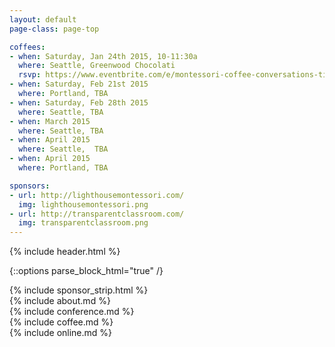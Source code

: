 ```yaml
---
layout: default
page-class: page-top

coffees:
- when: Saturday, Jan 24th 2015, 10-11:30a 
  where: Seattle, Greenwood Chocolati
  rsvp: https://www.eventbrite.com/e/montessori-coffee-conversations-tickets-14838395039
- when: Saturday, Feb 21st 2015
  where: Portland, TBA
- when: Saturday, Feb 28th 2015
  where: Seattle, TBA
- when: March 2015
  where: Seattle, TBA
- when: April 2015
  where: Seattle,  TBA
- when: April 2015
  where: Portland, TBA

sponsors:
- url: http://lighthousemontessori.com/
  img: lighthousemontessori.png
- url: http://transparentclassroom.com/
  img: transparentclassroom.png
---
```

{% include header.html %}

{::options parse_block_html="true" /}

<div class="sponsor-strip">
{% include sponsor_strip.html %}
</div>

<div class="section" id="about">
<div class="container">
{% include about.md %}
</div>
</div>

<div class="section" id="conference">
<div class="container ">
{% include conference.md %}
</div>
</div>

<div class="section" id="coffee">
<div class="container">
{% include coffee.md %}
</div>
</div>

<div class="section" id="online">
<div class="container ">
{% include online.md %}
</div>
</div>
